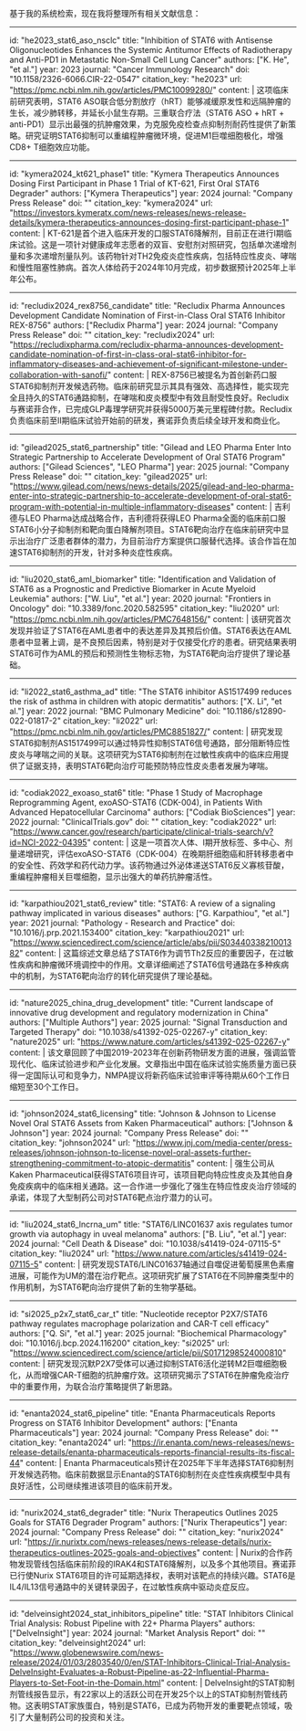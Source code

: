基于我的系统检索，现在我将整理所有相关文献信息：

----
id: "he2023_stat6_aso_nsclc"
title: "Inhibition of STAT6 with Antisense Oligonucleotides Enhances the Systemic Antitumor Effects of Radiotherapy and Anti-PD1 in Metastatic Non-Small Cell Lung Cancer"
authors: ["K. He", "et al."]
year: 2023
journal: "Cancer Immunology Research"
doi: "10.1158/2326-6066.CIR-22-0547"
citation_key: "he2023"
url: "https://pmc.ncbi.nlm.nih.gov/articles/PMC10099280/"
content: |
  这项临床前研究表明，STAT6 ASO联合低分割放疗（hRT）能够减缓原发性和远隔肿瘤的生长，减少肺转移，并延长小鼠生存期。三重联合疗法（STAT6 ASO + hRT + anti-PD1）显示出最强的抗肿瘤效果，为克服免疫检查点抑制剂耐药性提供了新策略。研究证明STAT6抑制可以重编程肿瘤微环境，促进M1巨噬细胞极化，增强CD8+ T细胞效应功能。

----
id: "kymera2024_kt621_phase1"
title: "Kymera Therapeutics Announces Dosing First Participant in Phase 1 Trial of KT-621, First Oral STAT6 Degrader"
authors: ["Kymera Therapeutics"]
year: 2024
journal: "Company Press Release"
doi: ""
citation_key: "kymera2024"
url: "https://investors.kymeratx.com/news-releases/news-release-details/kymera-therapeutics-announces-dosing-first-participant-phase-1"
content: |
  KT-621是首个进入临床开发的口服STAT6降解剂，目前正在进行I期临床试验。这是一项针对健康成年志愿者的双盲、安慰剂对照研究，包括单次递增剂量和多次递增剂量队列。该药物针对TH2免疫炎症性疾病，包括特应性皮炎、哮喘和慢性阻塞性肺病。首次人体给药于2024年10月完成，初步数据预计2025年上半年公布。

----
id: "recludix2024_rex8756_candidate"
title: "Recludix Pharma Announces Development Candidate Nomination of First-in-Class Oral STAT6 Inhibitor REX-8756"
authors: ["Recludix Pharma"]
year: 2024
journal: "Company Press Release"
doi: ""
citation_key: "recludix2024"
url: "https://recludixpharma.com/recludix-pharma-announces-development-candidate-nomination-of-first-in-class-oral-stat6-inhibitor-for-inflammatory-diseases-and-achievement-of-significant-milestone-under-collaboration-with-sanofi/"
content: |
  REX-8756已被提名为首创新药口服STAT6抑制剂开发候选药物。临床前研究显示其具有强效、高选择性，能实现完全且持久的STAT6通路抑制，在哮喘和皮炎模型中有效且耐受性良好。Recludix与赛诺菲合作，已完成GLP毒理学研究并获得5000万美元里程碑付款。Recludix负责临床前至II期临床试验开始前的研发，赛诺菲负责后续全球开发和商业化。

----
id: "gilead2025_stat6_partnership"
title: "Gilead and LEO Pharma Enter Into Strategic Partnership to Accelerate Development of Oral STAT6 Program"
authors: ["Gilead Sciences", "LEO Pharma"]
year: 2025
journal: "Company Press Release"
doi: ""
citation_key: "gilead2025"
url: "https://www.gilead.com/news/news-details/2025/gilead-and-leo-pharma-enter-into-strategic-partnership-to-accelerate-development-of-oral-stat6-program-with-potential-in-multiple-inflammatory-diseases"
content: |
  吉利德与LEO Pharma达成战略合作，吉利德将获得LEO Pharma全面的临床前口服STAT6小分子抑制剂和靶向蛋白降解剂项目。STAT6靶向治疗在临床前研究中显示出治疗广泛患者群体的潜力，为目前治疗方案提供口服替代选择。该合作旨在加速STAT6抑制剂的开发，针对多种炎症性疾病。

----
id: "liu2020_stat6_aml_biomarker"
title: "Identification and Validation of STAT6 as a Prognostic and Predictive Biomarker in Acute Myeloid Leukemia"
authors: ["W. Liu", "et al."]
year: 2020
journal: "Frontiers in Oncology"
doi: "10.3389/fonc.2020.582595"
citation_key: "liu2020"
url: "https://pmc.ncbi.nlm.nih.gov/articles/PMC7648156/"
content: |
  该研究首次发现并验证了STAT6在AML患者中的表达差异及其预后价值。STAT6表达在AML患者中显著上调，是不良预后因素，特别是对于仅接受化疗的患者。研究结果表明STAT6可作为AML的预后和预测性生物标志物，为STAT6靶向治疗提供了理论基础。

----
id: "li2022_stat6_asthma_ad"
title: "The STAT6 inhibitor AS1517499 reduces the risk of asthma in children with atopic dermatitis"
authors: ["X. Li", "et al."]
year: 2022
journal: "BMC Pulmonary Medicine"
doi: "10.1186/s12890-022-01817-2"
citation_key: "li2022"
url: "https://pmc.ncbi.nlm.nih.gov/articles/PMC8851827/"
content: |
  研究发现STAT6抑制剂AS1517499可以通过特异性抑制STAT6信号通路，部分阻断特应性皮炎与哮喘之间的关联。这项研究为STAT6抑制剂在过敏性疾病中的临床应用提供了证据支持，表明STAT6靶向治疗可能预防特应性皮炎患者发展为哮喘。

----
id: "codiak2022_exoaso_stat6"
title: "Phase 1 Study of Macrophage Reprogramming Agent, exoASO-STAT6 (CDK-004), in Patients With Advanced Hepatocellular Carcinoma"
authors: ["Codiak BioSciences"]
year: 2022
journal: "ClinicalTrials.gov"
doi: ""
citation_key: "codiak2022"
url: "https://www.cancer.gov/research/participate/clinical-trials-search/v?id=NCI-2022-04395"
content: |
  这是一项首次人体、I期开放标签、多中心、剂量递增研究，评估exoASO-STAT6（CDK-004）在晚期肝细胞癌和肝转移患者中的安全性、药效学和药代动力学。该药物通过外泌体递送STAT6反义寡核苷酸，重编程肿瘤相关巨噬细胞，显示出强大的单药抗肿瘤活性。

----
id: "karpathiou2021_stat6_review"
title: "STAT6: A review of a signaling pathway implicated in various diseases"
authors: ["G. Karpathiou", "et al."]
year: 2021
journal: "Pathology - Research and Practice"
doi: "10.1016/j.prp.2021.153400"
citation_key: "karpathiou2021"
url: "https://www.sciencedirect.com/science/article/abs/pii/S0344033821001382"
content: |
  这篇综述文章总结了STAT6作为调节Th2反应的重要因子，在过敏性疾病和肿瘤微环境调控中的作用。文章详细阐述了STAT6信号通路在多种疾病中的机制，为STAT6靶向治疗的转化研究提供了理论基础。

----
id: "nature2025_china_drug_development"
title: "Current landscape of innovative drug development and regulatory modernization in China"
authors: ["Multiple Authors"]
year: 2025
journal: "Signal Transduction and Targeted Therapy"
doi: "10.1038/s41392-025-02267-y"
citation_key: "nature2025"
url: "https://www.nature.com/articles/s41392-025-02267-y"
content: |
  该文章回顾了中国2019-2023年在创新药物研发方面的进展，强调监管现代化、临床试验进步和产业化发展。文章指出中国在临床试验实施质量方面已获得一定国际认可和竞争力，NMPA提议将新药临床试验审评等待期从60个工作日缩短至30个工作日。

----
id: "johnson2024_stat6_licensing"
title: "Johnson & Johnson to License Novel Oral STAT6 Assets from Kaken Pharmaceutical"
authors: ["Johnson & Johnson"]
year: 2024
journal: "Company Press Release"
doi: ""
citation_key: "johnson2024"
url: "https://www.jnj.com/media-center/press-releases/johnson-johnson-to-license-novel-oral-assets-further-strengthening-commitment-to-atopic-dermatitis"
content: |
  强生公司从Kaken Pharmaceutical获得STAT6项目许可，该项目靶向特应性皮炎及其他自身免疫疾病中的临床相关通路。这一合作进一步强化了强生在特应性皮炎治疗领域的承诺，体现了大型制药公司对STAT6靶点治疗潜力的认可。

----
id: "liu2024_stat6_lncrna_um"
title: "STAT6/LINC01637 axis regulates tumor growth via autophagy in uveal melanoma"
authors: ["B. Liu", "et al."]
year: 2024
journal: "Cell Death & Disease"
doi: "10.1038/s41419-024-07115-5"
citation_key: "liu2024"
url: "https://www.nature.com/articles/s41419-024-07115-5"
content: |
  研究发现STAT6/LINC01637轴通过自噬促进葡萄膜黑色素瘤进展，可能作为UM的潜在治疗靶点。这项研究扩展了STAT6在不同肿瘤类型中的作用机制，为STAT6靶向治疗提供了新的生物学基础。

----
id: "si2025_p2x7_stat6_car_t"
title: "Nucleotide receptor P2X7/STAT6 pathway regulates macrophage polarization and CAR-T cell efficacy"
authors: ["Q. Si", "et al."]
year: 2025
journal: "Biochemical Pharmacology"
doi: "10.1016/j.bcp.2024.116200"
citation_key: "si2025"
url: "https://www.sciencedirect.com/science/article/pii/S0171298524000810"
content: |
  研究发现沉默P2X7受体可以通过抑制STAT6活化逆转M2巨噬细胞极化，从而增强CAR-T细胞的抗肿瘤疗效。这项研究揭示了STAT6在肿瘤免疫治疗中的重要作用，为联合治疗策略提供了新思路。

----
id: "enanta2024_stat6_pipeline"
title: "Enanta Pharmaceuticals Reports Progress on STAT6 Inhibitor Development"
authors: ["Enanta Pharmaceuticals"]
year: 2024
journal: "Company Press Release"
doi: ""
citation_key: "enanta2024"
url: "https://ir.enanta.com/news-releases/news-release-details/enanta-pharmaceuticals-reports-financial-results-its-fiscal-44"
content: |
  Enanta Pharmaceuticals预计在2025年下半年选择STAT6抑制剂开发候选药物。临床前数据显示Enanta的STAT6抑制剂在炎症性疾病模型中具有良好活性，公司继续推进该项目的临床前开发。

----
id: "nurix2024_stat6_degrader"
title: "Nurix Therapeutics Outlines 2025 Goals for STAT6 Degrader Program"
authors: ["Nurix Therapeutics"]
year: 2024
journal: "Company Press Release"
doi: ""
citation_key: "nurix2024"
url: "https://ir.nurixtx.com/news-releases/news-release-details/nurix-therapeutics-outlines-2025-goals-and-objectives"
content: |
  Nurix的合作药物发现管线包括临床前阶段的IRAK4和STAT6降解剂，以及多个其他项目。赛诺菲已行使Nurix STAT6项目的许可延期选择权，表明对该靶点的持续兴趣。STAT6是IL4/IL13信号通路中的关键转录因子，在过敏性疾病中驱动炎症反应。

----
id: "delveinsight2024_stat_inhibitors_pipeline"
title: "STAT Inhibitors Clinical Trial Analysis: Robust Pipeline with 22+ Pharma Players"
authors: ["DelveInsight"]
year: 2024
journal: "Market Analysis Report"
doi: ""
citation_key: "delveinsight2024"
url: "https://www.globenewswire.com/news-release/2024/01/03/2803540/0/en/STAT-Inhibitors-Clinical-Trial-Analysis-DelveInsight-Evaluates-a-Robust-Pipeline-as-22-Influential-Pharma-Players-to-Set-Foot-in-the-Domain.html"
content: |
  DelveInsight的STAT抑制剂管线报告显示，有22家以上的活跃公司在开发25个以上的STAT抑制剂管线药物。这表明STAT家族蛋白，特别是STAT6，已成为药物开发的重要靶点领域，吸引了大量制药公司的投资和关注。